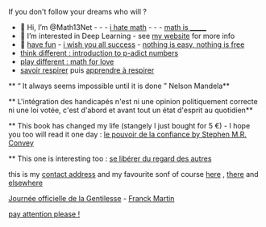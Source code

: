 If you don't follow your dreams who will ?

- 👋 Hi, I’m @Math13Net - - - [i hate math](https://youtu.be/ytVneQUA5-c) - - - [math is _____](https://youtu.be/hB6bfw622fo)
- 👀 I’m interested in Deep Learning - see [my website](https://sites.google.com/view/introduction-deep-learning/accueil) for more info
- 🌱 [have fun](https://youtu.be/CwzjlmBLfrQ) - [i wish you all success](https://youtu.be/1bumPyvzCyo) - [nothing is easy, nothing is free](https://youtu.be/SSV2ynRScQA)
- [think different : introduction to p-adict numbers](https://youtu.be/3gyHKCDq1YA?si=h53LGlX32wGySUCS)
- [play different : math for love](https://mathforlove.com/)
- [savoir respirer](https://youtu.be/RIjjUxwaqTI?si=Es2jer2tbDO15Q9s) puis [apprendre à respirer](https://www.mrjamesnestor.com/breathing-videos)

** “ It always seems impossible until it is done ” Nelson Mandela**  
  
** L'intégration des handicapés n'est ni une opinion politiquement correcte ni une loi votée, c'est d'abord et avant tout un état d'esprit au quotidien**  

** This book has changed my life (stangely I just bought for 5 €) - I hope you too will read it one day : [le pouvoir de la confiance by Stephen M.R. Convey](https://www.amazon.fr/pouvoir-confiance-Stephen-Covey/dp/229002578X)

** This one is interesting too :  [se libérer du regard des autres](https://youtu.be/3-FiqgVzXqY?si=8HbjLOqddBy9L13J)
  
  this is my [contact address](https://youtu.be/nq-dchJPXGA)
  and my favourite sonf of course [here](https://youtu.be/BR6pYICqZT0?si=1ZS4wxUYN_nfHw3s) , [there](https://www.youtube.com/watch?v=rrVDATvUitA&list=RDrrVDATvUitA&start_radio=1) and [elsewhere](https://youtu.be/_ifJapuqYiU?si=wWtgtUI7J8_9IsIF)

[Journée officielle de la Gentilesse](https://www.journeedelagentillesse.ca/) - [Franck Martin](https://www.editions-eyrolles.com/auteurs/franck-martin)

[pay attention please !](https://youtu.be/4GEoTPQj91I?si=9idt9YRTsdtKO05v)

<!---
Math13Net/Math13Net is a ✨ special ✨ repository because its `README.md` (this file) appears on your GitHub profile.
You can click the Preview link to take a look at your changes.


--->


